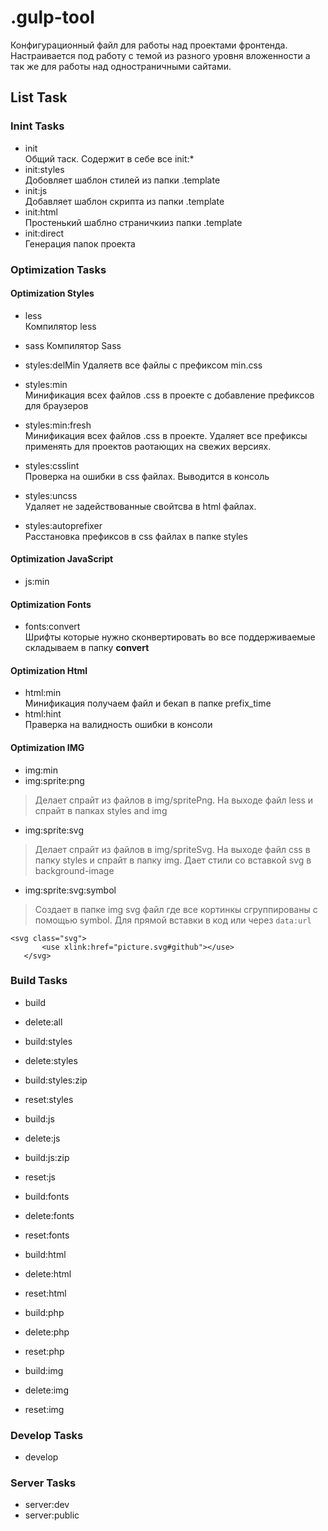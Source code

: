 # .gulp-tool
Конфигурационный файл для работы над проектами фронтенда. Настраивается под работу с темой из разного уровня вложенности а так же для работы над одностраничными сайтами.



## List Task
### Inint Tasks
*   init     
    Общий таск. Содержит в себе все init:*   
*   init:styles    
    Добовляет шаблон стилей из папки .template    
*   init:js  
    Добавляет шаблон скрипта из папки .template     
*   init:html   
    Простенький шаблно страничкииз папки .template    
*   init:direct    
    Генерация папок проекта     
### Optimization Tasks   
#### Optimization Styles      
*   less   
    Компилятор less     

*   sass
    Компилятор Sass

*   styles:delMin
    Удаляетв все файлы с префиксом min.css       

*   styles:min     
    Минификация всех файлов .css в проекте с добавление префиксов для браузеров         

*   styles:min:fresh     
    Минификация всех файлов .css в проекте. Удаляет все префиксы применять для проектов раотающих на свежих версиях.          

*   styles:csslint    
    Проверка на ошибки в css файлах. Выводится в консоль            

*   styles:uncss      
    Удаляет не задействованные свойтсва в html файлах.          

*   styles:autoprefixer      
    Расстановка префиксов в css файлах в папке styles           

#### Optimization JavaScript   
*   js:min      
#### Optimization Fonts   
*   fonts:convert  
    Шрифты которые нужно сконвертировать во все поддерживаемые складываем в папку __convert__
#### Optimization Html    
*   html:min   
    Минификация получаем файл и бекап в папке prefix_time
*   html:hint   
    Праверка на валидность ошибки в консоли
#### Optimization IMG            
*   img:min                   
*   img:sprite:png
>    Делает спрайт из файлов в img/spritePng. На выходе файл less и спрайт в папках styles and img              
*   img:sprite:svg                     
>    Делает спрайт из файлов в img/spriteSvg. На выходе файл css в папку styles и спрайт в папкy img. Дает стили со вставкой svg в background-image
*   img:sprite:svg:symbol
>    Создает в папке img svg файл где все кортинкы сгруппированы с помощью symbol. Для прямой вставки в код или через `data:url`
 ```
 <svg class="svg">
        <use xlink:href="picture.svg#github"></use>
    </svg>
```    

### Build Tasks               

*   build             
*   delete:all           

*   build:styles              
*   delete:styles                
*   build:styles:zip                             
*   reset:styles          
                
*   build:js                           
*   delete:js                
*   build:js:zip              
*   reset:js                  

*   build:fonts                
*   delete:fonts              
*   reset:fonts                

*   build:html              
*   delete:html            
*   reset:html                    

*   build:php                 
*   delete:php             
*   reset:php                 

*   build:img              
*   delete:img             
*   reset:img                  

### Develop Tasks              
*   develop                  

### Server Tasks              
*   server:dev                             
*   server:public              
                    

